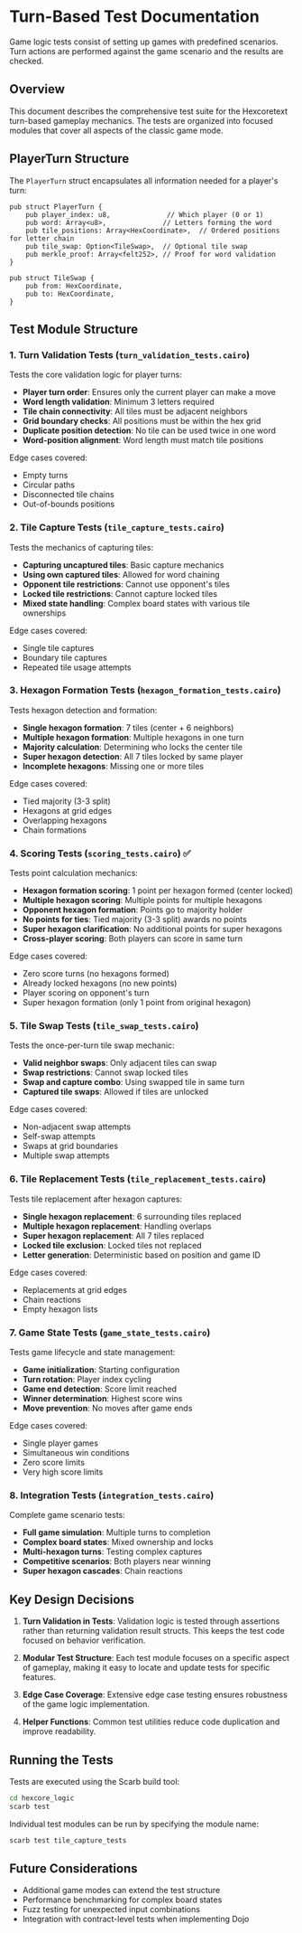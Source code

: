 # Turn-Based Test Documentation

Game logic tests consist of setting up games with predefined scenarios.
Turn actions are performed against the game scenario and the results are checked.

## Overview

This document describes the comprehensive test suite for the Hexcoretext turn-based gameplay mechanics. The tests are organized into focused modules that cover all aspects of the classic game mode.

## PlayerTurn Structure

The `PlayerTurn` struct encapsulates all information needed for a player's turn:

```cairo
pub struct PlayerTurn {
    pub player_index: u8,              // Which player (0 or 1)
    pub word: Array<u8>,              // Letters forming the word
    pub tile_positions: Array<HexCoordinate>,  // Ordered positions for letter chain
    pub tile_swap: Option<TileSwap>,  // Optional tile swap
    pub merkle_proof: Array<felt252>, // Proof for word validation
}

pub struct TileSwap {
    pub from: HexCoordinate,
    pub to: HexCoordinate,
}
```

## Test Module Structure

### 1. Turn Validation Tests (`turn_validation_tests.cairo`)

Tests the core validation logic for player turns:
- **Player turn order**: Ensures only the current player can make a move
- **Word length validation**: Minimum 3 letters required
- **Tile chain connectivity**: All tiles must be adjacent neighbors
- **Grid boundary checks**: All positions must be within the hex grid
- **Duplicate position detection**: No tile can be used twice in one word
- **Word-position alignment**: Word length must match tile positions

Edge cases covered:
- Empty turns
- Circular paths
- Disconnected tile chains
- Out-of-bounds positions

### 2. Tile Capture Tests (`tile_capture_tests.cairo`)

Tests the mechanics of capturing tiles:
- **Capturing uncaptured tiles**: Basic capture mechanics
- **Using own captured tiles**: Allowed for word chaining
- **Opponent tile restrictions**: Cannot use opponent's tiles
- **Locked tile restrictions**: Cannot capture locked tiles
- **Mixed state handling**: Complex board states with various tile ownerships

Edge cases covered:
- Single tile captures
- Boundary tile captures
- Repeated tile usage attempts

### 3. Hexagon Formation Tests (`hexagon_formation_tests.cairo`)

Tests hexagon detection and formation:
- **Single hexagon formation**: 7 tiles (center + 6 neighbors)
- **Multiple hexagon formation**: Multiple hexagons in one turn
- **Majority calculation**: Determining who locks the center tile
- **Super hexagon detection**: All 7 tiles locked by same player
- **Incomplete hexagons**: Missing one or more tiles

Edge cases covered:
- Tied majority (3-3 split)
- Hexagons at grid edges
- Overlapping hexagons
- Chain formations

### 4. Scoring Tests (`scoring_tests.cairo`) ✅

Tests point calculation mechanics:
- **Hexagon formation scoring**: 1 point per hexagon formed (center locked)
- **Multiple hexagon scoring**: Multiple points for multiple hexagons
- **Opponent hexagon formation**: Points go to majority holder
- **No points for ties**: Tied majority (3-3 split) awards no points
- **Super hexagon clarification**: No additional points for super hexagons
- **Cross-player scoring**: Both players can score in same turn

Edge cases covered:
- Zero score turns (no hexagons formed)
- Already locked hexagons (no new points)
- Player scoring on opponent's turn
- Super hexagon formation (only 1 point from original hexagon)

### 5. Tile Swap Tests (`tile_swap_tests.cairo`)

Tests the once-per-turn tile swap mechanic:
- **Valid neighbor swaps**: Only adjacent tiles can swap
- **Swap restrictions**: Cannot swap locked tiles
- **Swap and capture combo**: Using swapped tile in same turn
- **Captured tile swaps**: Allowed if tiles are unlocked

Edge cases covered:
- Non-adjacent swap attempts
- Self-swap attempts
- Swaps at grid boundaries
- Multiple swap attempts

### 6. Tile Replacement Tests (`tile_replacement_tests.cairo`)

Tests tile replacement after hexagon captures:
- **Single hexagon replacement**: 6 surrounding tiles replaced
- **Multiple hexagon replacement**: Handling overlaps
- **Super hexagon replacement**: All 7 tiles replaced
- **Locked tile exclusion**: Locked tiles not replaced
- **Letter generation**: Deterministic based on position and game ID

Edge cases covered:
- Replacements at grid edges
- Chain reactions
- Empty hexagon lists

### 7. Game State Tests (`game_state_tests.cairo`)

Tests game lifecycle and state management:
- **Game initialization**: Starting configuration
- **Turn rotation**: Player index cycling
- **Game end detection**: Score limit reached
- **Winner determination**: Highest score wins
- **Move prevention**: No moves after game ends

Edge cases covered:
- Single player games
- Simultaneous win conditions
- Zero score limits
- Very high score limits

### 8. Integration Tests (`integration_tests.cairo`)

Complete game scenario tests:
- **Full game simulation**: Multiple turns to completion
- **Complex board states**: Mixed ownership and locks
- **Multi-hexagon turns**: Testing complex captures
- **Competitive scenarios**: Both players near winning
- **Super hexagon cascades**: Chain reactions

## Key Design Decisions

1. **Turn Validation in Tests**: Validation logic is tested through assertions rather than returning validation result structs. This keeps the test code focused on behavior verification.

2. **Modular Test Structure**: Each test module focuses on a specific aspect of gameplay, making it easy to locate and update tests for specific features.

3. **Edge Case Coverage**: Extensive edge case testing ensures robustness of the game logic implementation.

4. **Helper Functions**: Common test utilities reduce code duplication and improve readability.

## Running the Tests

Tests are executed using the Scarb build tool:

```bash
cd hexcore_logic
scarb test
```

Individual test modules can be run by specifying the module name:

```bash
scarb test tile_capture_tests
```

## Future Considerations

- Additional game modes can extend the test structure
- Performance benchmarking for complex board states
- Fuzz testing for unexpected input combinations
- Integration with contract-level tests when implementing Dojo